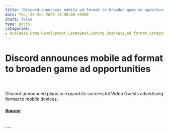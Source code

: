 ```yaml
---
title: "Discord announces mobile ad format to broaden game ad opportunities"
date: Thu, 20 Mar 2025 13:00:00 +0000
draft: false
type: posts
categories: 
- Business,Game Development,GamesBeat,Gaming Business,ad format,category-/Games/Computer & Video Games,Discord,Jason Citron,video ads,Video Quest
---
```

# Discord announces mobile ad format to broaden game ad opportunities

<br/>

<br/>
Discord announced plans to expand its successful Video Quests advertising format to mobile devices.

#### [Source](https://venturebeat.com/games/discord-announces-mobile-ad-format-to-broaden-game-ad-opportunities/)

<br/>
---
